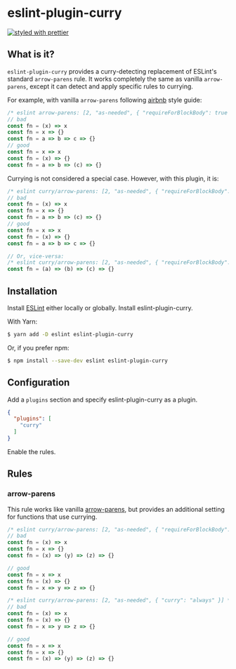 # eslint-plugin-curry

[![styled with prettier](https://img.shields.io/badge/styled_with-prettier-ff69b4.svg)](https://github.com/prettier/prettier)

## What is it?
`eslint-plugin-curry` provides a curry-detecting replacement of ESLint's standard `arrow-parens` rule. It works completely the 
same as vanilla `arrow-parens`, except it can detect and apply specific rules to currying.

For example, with vanilla `arrow-parens` following [airbnb](https://github.com/airbnb/javascript) style guide:
```js
/* eslint arrow-parens: [2, "as-needed", { "requireForBlockBody": true }] */
// bad
const fn = (x) => x
const fn = x => {}
const fn = a => b => c => {}
// good
const fn = x => x
const fn = (x) => {}
const fn = a => b => (c) => {}
```

Currying is not considered a special case. However, with this plugin, it is:
```js
/* eslint curry/arrow-parens: [2, "as-needed", { "requireForBlockBody": true, "curry": "never" }] */
// bad
const fn = (x) => x
const fn = x => {}
const fn = a => b => (c) => {}
// good
const fn = x => x
const fn = (x) => {}
const fn = a => b => c => {}

// Or, vice-versa:
/* eslint curry/arrow-parens: [2, "as-needed", { "requireForBlockBody": true, "curry": "always" }] */
const fn = (a) => (b) => (c) => {}
```


## Installation

Install [ESLint](https://github.com/eslint/eslint) either locally or globally.
Install eslint-plugin-curry.

With Yarn:

```sh
$ yarn add -D eslint eslint-plugin-curry
```

Or, if you prefer npm:

```sh
$ npm install --save-dev eslint eslint-plugin-curry
```

## Configuration

Add a `plugins` section and specify eslint-plugin-curry as a plugin.

```json
{
  "plugins": [
    "curry"
  ]
}
```

Enable the rules.

## Rules

### arrow-parens

This rule works like vanilla [arrow-parens](http://eslint.org/docs/rules/arrow-parens),
but provides an additional setting for functions that use currying.

```js
/* eslint curry/arrow-parens: [2, "as-needed", { "requireForBlockBody": true, "curry": "never" }] */
// bad
const fn = (x) => x
const fn = x => {}
const fn = (x) => (y) => (z) => {}

// good
const fn = x => x
const fn = (x) => {}
const fn = x => y => z => {}
```

```js
/* eslint curry/arrow-parens: [2, "as-needed", { "curry": "always" }] */
// bad
const fn = (x) => x
const fn = (x) => {}
const fn = x => y => z => {}

// good
const fn = x => x
const fn = x => {}
const fn = (x) => (y) => (z) => {}
```
